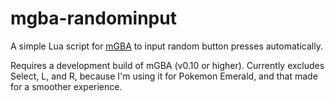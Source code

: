 # mgba-randominput
A simple Lua script for [mGBA](https://mgba.io/) to input random button presses automatically.

Requires a development build of mGBA (v0.10 or higher). Currently excludes Select, L, and R, because I'm using it for Pokemon Emerald, and that made for a smoother experience.
